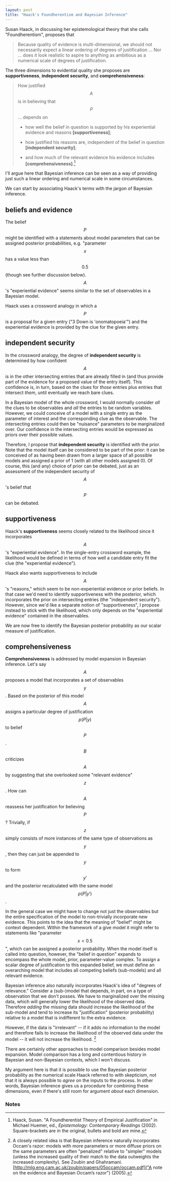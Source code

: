```yaml
---
layout: post
title: "Haack's Foundherentism and Bayesian Inference"
---
```


Susan Haack, in discussing her epistemological theory that she
calls "Foundherentism", proposes that

> Because quality of evidence is multi-dimensional, we should not
> necessarily expect a linear ordering of degrees of justification
> ... Nor ... does it look realistic to aspire to anything as
> ambitious as a numerical scale of degrees of justification.

The three dimensions to evidential quality she proposes are
**supportiveness**, **independent security**, and
**comprehensiveness**:

> How justified $$A$$ is in believing that $$P$$ ... depends on
>
> * how well the belief in question is supported by his experiential
> evidence and reasons **[supportiveness]**;
>
> * how justified his reasons are, independent of the belief in question
> **[independent security]**;
>
> * and how much of the relevant evidence his evidence includes
>**[comprehensiveness]**.[^haack]

[^haack]: Haack, Susan. "A Foundherentist Theory of Empirical
    Justification" in Michael Huemer, ed., *Epistemology: Contemporary
    Readings* (2002). Square-brackets are in the original, bullets
    and bold are mine.

I'll argue here that Bayesian inference can be seen as a way of
providing just such a linear ordering and numerical scale in some
circumstances.

We can start by associating Haack's terms with the jargon of Bayesian
inference.

## beliefs and evidence

The belief $$P$$ might be identified with a statements about model
parameters that can be assigned posterior probabilities,
e.g. "parameter $$x$$ has a value less than $$0.5$$ (though see
further discussion below). $$A$$'s "experiential evidence" seems
similar to the set of observables in a Bayesian model.

Haack uses a crossword analogy in which a $$P$$ is a proposal for a
given entry ("3 Down is 'onomatopoeia'") and the experiential evidence
is provided by the clue for the given entry.

## independent security

In the crossword analogy, the degree of **independent security** is
determined by how confident $$A$$ is in the other intersecting entries
that are already filled in (and thus provide part of the evidence for
a proposed value of the entry itself). This confidence is, in turn,
based on the clues for *those* entries plus entries that intersect
*them*, until eventually we reach bare clues.

In a Bayesian model of the whole crossword, I would normally consider
*all* the clues to be observables and *all* the entries to be random
variables. However, we could conceive of a model with a single entry
as the parameter of interest and the corresponding clue as the
observable. The intersecting entries could then be "nuisance"
parameters to be marginalized over. Our confidence in the intersecting
entries would be expressed as priors over their possible values.

Therefore, I propose that **independent security** is identified with
the prior. Note that the model itself can be considered to be part of
the prior: it can be conceived of as having been drawn from a larger
space of all possible models and assigned a prior of 1 (with all other
models assigned 0). Of course, this (and any) choice of prior can be
debated, just as an assessment of the independent security of $$A$$'s
belief that $$P$$ can be debated.

## supportiveness

Haack's **supportiveness** seems closely related to the likelihood
since it incorporates $$A$$'s "experiential evidence". In the
single-entry crossword example, the likelihood would be defined in
terms of how well a candidate entry fit the clue (the "experiential
evidence").

Haack also wants supportiveness to include $$A$$'s "reasons," which
seem to be non-experiential evidence or prior beliefs. In that case
we'd need to identify supportiveness with the posterior, which
incorporates the prior on intersecting entries (the "independent
security"). However, since we'd like a separate notion of
"supportiveness", I propose instead to stick with the likelihood,
which only depends on the "experiential evidence" contained in the
observables.

We are now free to identify the Bayesian posterior probability as our
scalar measure of justification.

## comprehensiveness

**Comprehensiveness** is addressed by model expansion in Bayesian
inference. Let's say $$A$$ proposes a model that incorporates a set of
observables $$y$$. Based on the posterior of this model $$A$$ assigns
a particular degree of justification $$p(P | y)$$ to belief
$$P$$. $$B$$ criticizes $$A$$ by suggesting that she overlooked some
"relevant evidence" $$z$$. How can $$A$$ reassess her justification
for believing $$P$$? Trivially, if $$z$$ simply consists of more
instances of the same type of observations as $$y$$, then they can
just be appended to $$y$$ to form $$y'$$ and the posterior
recalculated with the same model $$p(P | y')$$.

In the general case we might have to change not just the observables
but the entire specification of the model to non-trivially incorporate
new evidence. This points to the idea that the meaning of "belief"
might be context dependent. Within the framework of a give model it
might refer to statements like "parameter $$x < 0.5$$", which can be
assigned a posterior probability. When the model itself is called into
question, however, the "belief in question" expands to encompass the
whole model, prior, parameter-value complex. To assign a scalar degree
of justification to this expanded belief, we must define an
overarching model that includes all competing beliefs (sub-models) and
all relevant evidence.

Bayesian inference also naturally incorporates Haack's idea of
"degrees of relevance." Consider a (sub-)model that depends, in part,
on a type of observation that we don't posses. We have to marginalized
over the missing data, which will generally lower the likelihood of
the observed data. Therefore *adding* the missing data should increase
the likelihood of the sub-model and tend to increase its
"justification" (posterior probability) relative to a model that is
indifferent to the extra evidence.

However, if the data is "irrelevant" -- if it adds no information to
the model and therefore fails to increase the likelihood of the
observed data under the model -- it will not increase the
likelihood. [^occam]

[^occam]: A closely related idea is that Bayesian inference naturally
    incorporates Occam's razor: models with more parameters or more
    diffuse priors on the same parameters are often "penalized"
    relative to "simpler" models (unless the increased quality of
    their match to the data outweights the increased complexity). See
    Zoubin and
    Ghahramani. [http://mlg.eng.cam.ac.uk/zoubin/papers/05occam/occam.pdf]("A
    note on the evidence and Bayesian Occam’s razor") (2005).

There are certainly other approaches to model comparison besides model
expansion. Model comparison has a long and contentious history in
Bayesian and non-Bayesian contexts, which I won't discuss.

My argument here is that it is possible to use the Bayesian posterior
probability as the numerical scale Haack referred to with skepticism,
not that it is always possible to *agree* on the inputs to the
process. In other words, Bayesian inference gives us a procedure for
combining these dimensions, even if there's still room for argument
*about* each dimension.

### Notes
